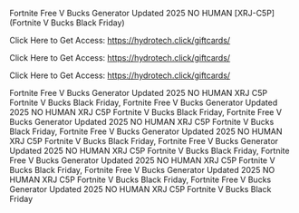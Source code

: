 Fortnite Free V Bucks Generator Updated 2025 NO HUMAN [XRJ-C5P] (Fortnite V Bucks Black Friday)

Click Here to Get Access: https://hydrotech.click/giftcards/

Click Here to Get Access: https://hydrotech.click/giftcards/

Click Here to Get Access: https://hydrotech.click/giftcards/

Fortnite Free V Bucks Generator Updated 2025 NO HUMAN XRJ C5P Fortnite V Bucks Black Friday, Fortnite Free V Bucks Generator Updated 2025 NO HUMAN XRJ C5P Fortnite V Bucks Black Friday, Fortnite Free V Bucks Generator Updated 2025 NO HUMAN XRJ C5P Fortnite V Bucks Black Friday, Fortnite Free V Bucks Generator Updated 2025 NO HUMAN XRJ C5P Fortnite V Bucks Black Friday, Fortnite Free V Bucks Generator Updated 2025 NO HUMAN XRJ C5P Fortnite V Bucks Black Friday, Fortnite Free V Bucks Generator Updated 2025 NO HUMAN XRJ C5P Fortnite V Bucks Black Friday, Fortnite Free V Bucks Generator Updated 2025 NO HUMAN XRJ C5P Fortnite V Bucks Black Friday, Fortnite Free V Bucks Generator Updated 2025 NO HUMAN XRJ C5P Fortnite V Bucks Black Friday
